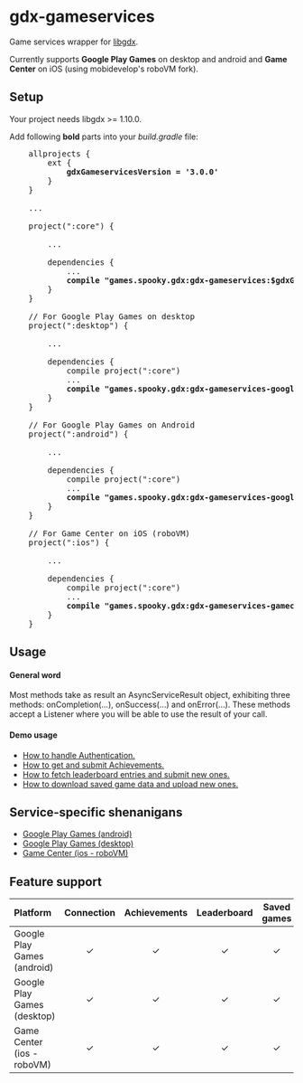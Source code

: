 # gdx-gameservices

Game services wrapper for [libgdx](https://github.com/libgdx/libgdx).

Currently supports **Google Play Games** on desktop and android and **Game Center** on iOS (using mobidevelop's roboVM fork).

## Setup

Your project needs libgdx >= 1.10.0.

Add following **bold** parts into your _build.gradle_ file:

<pre>
    allprojects {
        ext {
            <b>gdxGameservicesVersion = '3.0.0'</b>
        }
    }

    ...

    project(":core") {

        ...

        dependencies {
            ...
            <b>compile "games.spooky.gdx:gdx-gameservices:$gdxGameservicesVersion"</b>
        }
    }

    // For Google Play Games on desktop
    project(":desktop") {

        ...

        dependencies {
            compile project(":core")
            ...
            <b>compile "games.spooky.gdx:gdx-gameservices-googleplay-desktop:$gdxGameservicesVersion"</b>
        }
    }

    // For Google Play Games on Android
    project(":android") {

        ...

        dependencies {
            compile project(":core")
            ...
            <b>compile "games.spooky.gdx:gdx-gameservices-googleplay-android:$gdxGameservicesVersion"</b>
        }
    }

    // For Game Center on iOS (roboVM)
    project(":ios") {

        ...

        dependencies {
            compile project(":core")
            ...
            <b>compile "games.spooky.gdx:gdx-gameservices-gamecenter:$gdxGameservicesVersion"</b>
        }
    }
</pre>

## Usage

#### General word

Most methods take as result an AsyncServiceResult<T> object, exhibiting three methods: onCompletion(...), onSuccess(...) and onError(...). These methods accept a Listener where you will be able to use the result of your call.

#### Demo usage

* [How to handle Authentication.](demo-core/src/main/java/games/spooky/gdx/gameservices/demo/AuthenticationDemoTable.java) 
* [How to get and submit Achievements.](demo-core/src/main/java/games/spooky/gdx/gameservices/demo/AchievementsDemoTable.java)
* [How to fetch leaderboard entries and submit new ones.](demo-core/src/main/java/games/spooky/gdx/gameservices/demo/LeaderboardsDemoTable.java)
* [How to download saved game data and upload new ones.](demo-core/src/main/java/games/spooky/gdx/gameservices/demo/SavedGamesDemoTable.java)

## Service-specific shenanigans

* [Google Play Games (android)](googleplay-android/README.md)
* [Google Play Games (desktop)](googleplay-desktop/README.md)
* [Game Center (ios - roboVM)](gamecenter/README.md)

## Feature support

| Platform | Connection | Achievements | Leaderboard | Saved games |
| :--- | :---: | :---: | :---: | :---: |
| Google Play Games (android) | ✓ | ✓ | ✓ | ✓ |
| Google Play Games (desktop) | ✓ | ✓ | ✓ | ✓ |
| Game Center (ios - roboVM)  | ✓ | ✓ | ✓ | ✓ |
